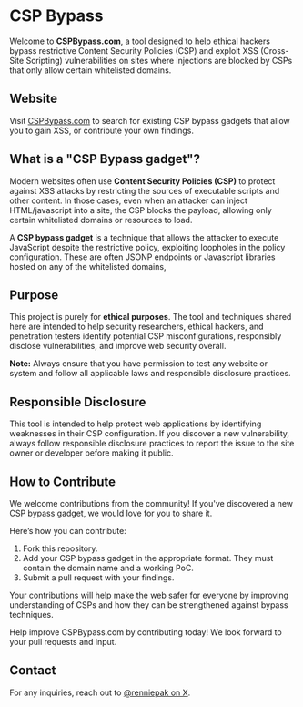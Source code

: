 # CSP Bypass

Welcome to **CSPBypass.com**, a tool designed to help ethical hackers bypass restrictive Content Security Policies (CSP) and exploit XSS (Cross-Site Scripting) vulnerabilities on sites where injections are blocked by CSPs that only allow certain whitelisted domains.

## Website

Visit [CSPBypass.com](https://cspbypass.com) to search for existing CSP bypass gadgets that allow you to gain XSS, or contribute your own findings.

## What is a "CSP Bypass gadget"?

Modern websites often use **Content Security Policies (CSP)** to protect against XSS attacks by restricting the sources of executable scripts and other content. In those cases, even when an attacker can inject HTML/javascript into a site, the CSP blocks the payload, allowing only certain whitelisted domains or resources to load.

A **CSP bypass gadget** is a technique that allows the attacker to execute JavaScript despite the restrictive policy, exploiting loopholes in the policy configuration. These are often JSONP endpoints or Javascript libraries hosted on any of the whitelisted domains,

## Purpose

This project is purely for **ethical purposes**. The tool and techniques shared here are intended to help security researchers, ethical hackers, and penetration testers identify potential CSP misconfigurations, responsibly disclose vulnerabilities, and improve web security overall.

**Note:** Always ensure that you have permission to test any website or system and follow all applicable laws and responsible disclosure practices. 

## Responsible Disclosure

This tool is intended to help protect web applications by identifying weaknesses in their CSP configuration. If you discover a new vulnerability, always follow responsible disclosure practices to report the issue to the site owner or developer before making it public.

## How to Contribute

We welcome contributions from the community! If you've discovered a new CSP bypass gadget, we would love for you to share it.

Here’s how you can contribute:
1. Fork this repository.
2. Add your CSP bypass gadget in the appropriate format. They must contain the domain name and a working PoC.
3. Submit a pull request with your findings.

Your contributions will help make the web safer for everyone by improving understanding of CSPs and how they can be strengthened against bypass techniques.

Help improve CSPBypass.com by contributing today! We look forward to your pull requests and input.

## Contact

For any inquiries, reach out to [@renniepak on X](https://x.com/renniepak).



